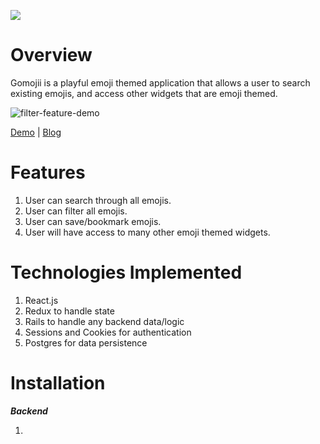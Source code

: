 ![](https://user-images.githubusercontent.com/51010236/87365074-4b98b080-c543-11ea-9cc7-e8e057fa03b9.png)

# Overview

Gomojii is a playful emoji themed application that allows a user to search existing emojis, and access other widgets that are emoji themed.

![filter-feature-demo](https://user-images.githubusercontent.com/51010236/87423685-b3351700-c5a8-11ea-8659-419cb9812b4f.gif)

[Demo](https://www.loom.com/share/83abb7e7634a4181b66571ada433987e) | [Blog]()

# Features

1. User can search through all emojis.
2. User can filter all emojis.
3. User can save/bookmark emojis.
4. User will have access to many other emoji themed widgets.

# Technologies Implemented

1. React.js
2. Redux to handle state
3. Rails to handle any backend data/logic
4. Sessions and Cookies for authentication
5. Postgres for data persistence

# Installation 

***Backend***

1. ```git clone 
